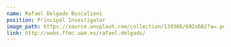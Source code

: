 ```yaml
---
name: Rafael Delgado Buscalioni
position: Principal Investigator
image_path: https://source.unsplash.com/collection/139386/602x602?a=.png
link: http://webs.ftmc.uam.es/rafael.delgado/
---
```

